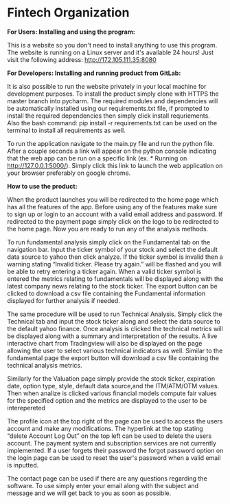 # Fintech Organization
**For Users: Installing and using the program:**

This is a website so you don't need to install anything to use this program. The website is running on a Linux server and it's available 24 hours! Just visit the following address: http://172.105.111.35:8080

**For Developers: Installing and running product from GitLab:**

It is also possible to run the website privately in your local machine for development purposes. To install the product simply clone with HTTPS the master branch into pycharm. The required modules and dependencies will be automatically installed using our requirements.txt file, if prompted to install the required dependencies then simply click install requriements.  Also the bash command: pip install -r requirements.txt can be used on the terminal to install all requirements as well.

To run the application navigate to the main.py file and run the python file. After a couple seconds a link will appear on the python console indicating that the web app can be run on a specific link (ex. * Running on http://127.0.0.1:5000/). Simply click this link to launch the web application on your browser preferably on google chrome. 

**How to use the product:**

When the product launches you will be redirected to the home page which has all the features of the app. Before using any of the features make sure to sign up or login to an account with a valid email address and password. If redirected to the payment page simply click on the logo to be redirected to the home page. Now you are ready to run any of the analysis methods.

To run fundamental analysis simply click on the Fundamental tab on the navigation bar. Input the ticker symbol of your stock and select the default data source to yahoo then click analyze. If the ticker symbol is invalid then a warning stating “Invalid ticker. Please try again.” will be flashed and you will be able to retry entering a ticker again. When a valid ticker symbol is entered the metrics relating to fundamentals will be displayed along with the latest company news relating to the stock ticker. The export button can be clicked to download a csv file containing the Fundamental information displayed for further analysis if needed.

The same procedure will be used to run Technical Analysis. Simply click the Technical tab and input the stock ticker along and select the data source to the default yahoo finance. Once analysis is clicked the technical metrics will be displayed along with a summary and interpretation of the results. A live interactive chart from Tradingview will also be displayed on the page allowing the user to select various technical indicators as well. Similar to the fundamental page the export button will download a csv file containing the technical analysis metrics.

Similarly for the Valuation page simply provide the stock ticker, expiration date, option type, style, default data source,and the ITM/ATM/OTM values. Then when analize is clicked various financial models compute fair values for the specified option and the metrics are displayed to the user to be interepereted

The profile icon at the top right of the page can be used to access the users account and make any modifications. The hyperlink at the top stating “delete Account Log Out” on the top left can be used to delete the users account. The payment system and subscription services are not currently implemented.
If a user forgets their password the forgot password option on the login page can be used to reset the user's password when a valid email is inputted.

The contact page can be used if there are any questions regarding the software. To use simply enter your email along with the subject and message and we will get back to you as soon as possible.

